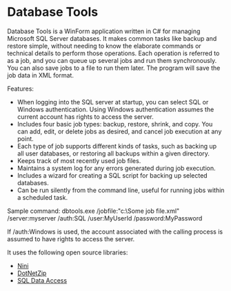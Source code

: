 Database Tools
=============
Database Tools is a WinForm application written in C# for managing Microsoft SQL Server databases. It makes common tasks like backup and restore simple, without needing to know the elaborate commands or technical details to perform those operations. Each operation is referred to as a job, and you can queue up several jobs and run them synchronously. You can also save jobs to a file to run them later. The program will save the job data in XML format.

Features:

* When logging into the SQL server at startup, you can select SQL or Windows authentication. Using Windows authentication assumes the current account has rights to access the server.
* Includes four basic job types: backup, restore, shrink, and copy. You can add, edit, or delete jobs as desired, and cancel job execution at any point.
* Each type of job supports different kinds of tasks, such as backing up all user databases, or restoring all backups within a given directory.
* Keeps track of most recently used job files.
* Maintains a system log for any errors generated during job execution.
* Includes a wizard for creating a SQL script for backing up selected databases.
* Can be run silently from the command line, useful for running jobs within a scheduled task.

Sample command:
dbtools.exe /jobfile:"c:\Some job file.xml" /server:myserver /auth:SQL /user:MyUserId /password:MyPassword

If /auth:Windows is used, the account associated with the calling process is assumed to have rights to access the server.

It uses the following open source libraries:

* [Nini](http://nini.sourceforge.net)
* [DotNetZip](http://dotnetzip.codeplex.com)
* [SQL Data Access](http://sqldataaccesslib.codeplex.com)
